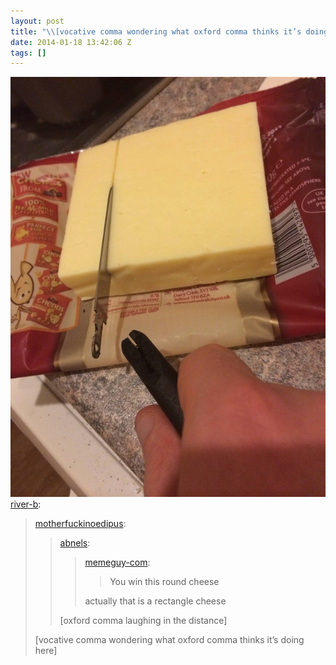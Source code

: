 ```yaml
---
layout: post
title: "\\[vocative comma wondering what oxford comma thinks it’s doing here\\]"
date: 2014-01-18 13:42:06 Z
tags: []
---
```

![](/media/2014/01/73714659520.jpg)
[river-b](http://river-b.tumblr.com/post/73478118864/motherfuckinoedipus-abnels-memeguy-com):

> [motherfuckinoedipus](http://motherfuckinoedipus.tumblr.com/post/73330566949/abnels-memeguy-com-you-win-this-round):
> 
> > [abnels](http://abnels.tumblr.com/post/73287905979/memeguy-com-you-win-this-round-cheese):
> > 
> > > [memeguy-com](http://memeguy-com.tumblr.com/post/72596696860/you-win-this-round-cheese):
> > > 
> > > > You win this round cheese
> > > 
> > > actually that is a rectangle cheese
> > 
> > \[oxford comma laughing in the distance\]
> 
> \[vocative comma wondering what oxford comma thinks it’s doing here\]
